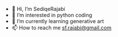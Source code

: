 - 👋 Hi, I’m SediqeRajabi
- 👀 I’m interested in python coding
- 🌱 I’m currently learning generative art
- 📫 How to reach me sf.rajabi@gmail.com

<!---
sfrjb/sfrjb is a ✨ special ✨ repository because its `README.md` (this file) appears on your GitHub profile.
You can click the Preview link to take a look at your changes.
--->
